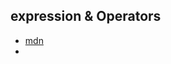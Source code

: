 

## expression & Operators

* [mdn](https://developer.mozilla.org/en-US/docs/Web/JavaScript/Reference/Operators)
*
